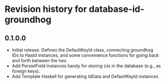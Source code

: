 # Revision history for database-id-groundhog

## 0.1.0.0

* Initial release. Defines the DefaultKeyId class, connecting groundhog IDs to HasId instances, and some convenience functions for going back and forth between the two.
* Add PersistField instances handy for storing `Id`s in the database (e.g., as foreign keys).
* Add Template Haskell for generating IdData and DefaultKeyId instances
